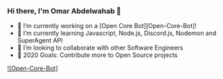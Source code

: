 ### Hi there, I'm Omar Abdelwahab 👋

- 🔭 I’m currently working on a [Open Core Bot][Open-Core-Bot]!
- 🌱 I’m currently learning Javascript, Node.js, Discord.js, Nodemon and SuperAgent API
- 👯 I’m looking to collaborate with other Software Engineers
- 🥅 2020 Goals: Contribute more to Open Source projects

[![Open-Core-Bot]](https://github.com/OmarAbdelwahab/Open-Core-Bot.git)